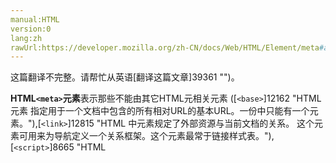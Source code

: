 ```yaml
---
manual:HTML
version:0
lang:zh
rawUrl:https://developer.mozilla.org/zh-CN/docs/Web/HTML/Element/meta#attr-name
---
```




这篇翻译不完整。请帮忙从英语[翻译这篇文章]39361 "")。






**HTML`<meta>`元素**表示那些不能由其它HTML元相关元素 ([`<base>`]12162 "HTML <base> 元素 指定用于一个文档中包含的所有相对URL的基本URL。一份中只能有一个<base>元素。"),[`<link>`]12815 "HTML 中<link>元素规定了外部资源与当前文档的关系。 这个元素可用来为导航定义一个关系框架。这个元素最常于链接样式表。"),[`<script>`]8665 "HTML <script> 元素用于嵌入或引用可执行脚本。"),[`<style>`]16540 "HTML的<style>元素包含文档的样式信息或者文档的部分内容。默认情况下，该标签的样式信息通常是CSS的格式。")或[`<title>`]38841 "HTML <title> 元素 定义文档的标题，显示在浏览器的标题栏或标签页上。它只可以包含文本，若是包含有标签，则包含的任何标签都不会被解释。")) 之一表示的任何元数据信息.



* <dfn>[内容分类]39362 "")</dfn>元数据内容，如果`[itemprop]39363 "")`属性出现：[流数据]38973 "HTML/Content categories#Flow content"),[表述内容]38975 "")
* <dfn>允许的内容</dfn>无，这是一个[empty element]39005 "empty element: An empty element is an element from HTML, SVG, or MathML that cannot have any child nodes (i.e., nested elements or text nodes).")
* <dfn>标签省略</dfn>标签起始必须被呈现而标签结尾可被省略
* <dfn>允许的父元素</dfn>`<meta charset>`,`<meta http-equiv>`:[`<head>`]8648 "HTML head 元素 规定文档相关的通用信息（元数据），包括文档的标题，文档的样式和脚本的链接（定义）等。")元素. 如果`[http-equiv]39364 "")`不是编码声明, 它也可以在[`<noscript>`]13165 "如果页面上的脚本类型不受支持或者当前在浏览器中关闭了脚本，则在HTML  元素中定义脚本未被执行时的替代内容。")元素内部，它本身在[`<head>`]8648 "HTML head 元素 规定文档相关的通用信息（元数据），包括文档的标题，文档的样式和脚本的链接（定义）等。")元素内部。<br></br>`<meta name>`: 接受元数据内容的任何元素。<br></br>`<meta itemprop>`: 接受元数据内容或解析内容的任何元素。
* <dfn>DOM 接口</dfn>[`HTMLMetaElement`]2771 "此页面仍未被本地化, 期待您的翻译!")

## 属性<a name="属性"></a>


此元素包括[全局属性]38847 "")。



注意: 全局属性`[name]39365 "")`在[`<meta>`]26137 "HTML <meta> 元素表示那些不能由其它HTML元相关元素 (<base>, <link>, <script>, <style> 或 <title>) 之一表示的任何元数据信息.")元素中具有特殊的语义；另外， 在同一个 &lt;meta&gt; 标签中，`[name]39365 "")`,`[http-equiv]39364 "")`或者`[charset]39366 "")`三者中任何一个属性存在时，`[itemprop]39363 "")`属性不能被使用。




**`charset`**



此特性声明当前文档所使用的字符编码，但该声明可以被任何一个元素的**lang**特性的值覆盖。此特性的值必须是一个符合由IANA所定义的字符编码首选MIME 名称（*preferred MIME name*）之一。尽管标准不要求必须使用某些特定的字符编码，但它还是给出了一些建议：


* 鼓励使用 UTF-8；
* 不应该使用不兼容ASCII的编码规范， 以避免不必要的安全风险：浏览器不支持他们(这些不规范的编码)可能会导致浏览器渲染html出错. 在`JIS_C6226-1983`,`JIS_X0212-1990`,`HZ-GB-2312`,`JOHAB`,ISO-2022 系列,EBCDIC系列 等文字


**注意：**非兼容ASCII编码就是那些不会将8位代码点的`0x20`到`0x7E`映射为Unicode代码点`0x0020`到`0x007E`的编码)



* `CESU-8`,`UTF-7`,`BOCU-1`或`SCSU`这些字符集，因为这些字符集已经被证实存在跨站脚本攻击（XSS）的风险。
* 开发者应尽量避免使用`UTF-32`字符集对网页进行编码，因为不是所有的HTML5编码算法能够将其与`UTF-16`编码区分开来。

**注意：**
* 声明的字符编码必须与页面保存所使用的编码相匹配，以避免乱码和安全漏洞.
* [`<meta>`]26137 "HTML <meta> 元素表示那些不能由其它HTML元相关元素 (<base>, <link>, <script>, <style> 或 <title>) 之一表示的任何元数据信息.")元素必须包含在[`<head>`]8648 "HTML head 元素 规定文档相关的通用信息（元数据），包括文档的标题，文档的样式和脚本的链接（定义）等。")元素中 and**within the 512 first bytes**of the page, as some browsers only look at these first bytes before choosing a character set for the page.
* This[`<meta>`]26137 "HTML <meta> 元素表示那些不能由其它HTML元相关元素 (<base>, <link>, <script>, <style> 或 <title>) 之一表示的任何元数据信息.")element is only a part of the[algorithm to determine the character set]39367 "Algorithm charset page")of a page that browsers apply. The HTTP Content-Type header and any BOM elements have precedence over this element.
* 强烈建议使用该属性定义字符编码. 如果未定义，某些跨脚本技术可能危害网页，如[UTF-7 fallback cross-scripting technique]39368 "http://code.google.com/p/doctype/wiki/ArticleUtf7"). 保持设置该属性以避免类似风险。
* 该[`<meta>`]26137 "HTML <meta> 元素表示那些不能由其它HTML元相关元素 (<base>, <link>, <script>, <style> 或 <title>) 之一表示的任何元数据信息.")元素 的`[charset]39366 "")`属性和以下HTML5内容`<meta http-equiv="Content-Type" content="text/html; charset=*IANAcharset*">`等效，其中*`IANAcharset包含了和`*`[charset]39366 "")`一样的值**. 后者的语法仍然是允许的,虽然不再推荐。

<dl><dt id=''>**`content`**</dt><dd>基于内容，这个属性为`[http-equiv]39364 "")`或`[name]39365 "")`属性提供了与其相关的值的定义.</dd><dt id=''>**`http-equiv`**</dt><dd>这个枚举属性定义了能改变服务器和用户引擎行为的编译。这个编译值使用`[content]39369 "")`来定义，如下：<dl><dt id=''>content-language<i></i></dt><dd>这个指令定义页面使用的默认语言.**使用方式:**不要使用这个指令，因为它已经过时了。使用[`<html>`]12547 "HTML <html> 元素 表示一个HTML文档的根（顶级元素），所所以它也被称为根元素。其他所有其他元素必须是此元素的后代。")元素上全局的**lang**属性来替代它.
</dd><dt id=''>&quot;content-security-policy&quot;内容安全策略</dt><dd>它允许页面作者定义当前页的[内容策略]39370 ""). 内容策略主要指定允许的服务器源和脚本端点,这有助于防止跨站点脚本攻击.</dd><dt id=''>content-type<i></i></dt><dd>这个属性定义了文档的[MIME type]39371 "MIME"), 实际上由它的字符编码决定. It follows the same syntax as the HTTP`content-type`entity-header field, but as it is inside an HTML Element, most values are not possible. Therefore the valid syntax for its content is the literal string &#39;`text/html`&#39; eventually followed by a character set with the following syntax:&#39;`; charset=`*`IANAcharset`*&#39; where`IANAcharset`is the*preferred MIME name*for a character set as[defined by the IANA.]29348 "http://www.iana.org/assignments/character-sets")**Usage note:**
* 不要使用该指令因为它已过时。. 使用[`<meta>`]26137 "HTML <meta> 元素表示那些不能由其它HTML元相关元素 (<base>, <link>, <script>, <style> 或 <title>) 之一表示的任何元数据信息.")元素的`[charset]39366 "")`属性 代替。
* As the[`<meta>`]26137 "HTML <meta> 元素表示那些不能由其它HTML元相关元素 (<base>, <link>, <script>, <style> 或 <title>) 之一表示的任何元数据信息.")may not be used to change the type of a document in an XHTML document, or in an HTML5 document following the XHTML syntax, never set MIME type to an XHTML MIME type that way. It would be incorrect.
* Only an HTML document can use the content-type, so most of it is redundant: that&#39;s why it has been obsoleted and replaced by the`[charset]39366 "")`attribute.

</dd><dt id=''>default-style</dt><dd>这个属性指定了在页面上使用的首选样式表.`[content]39369 "")`属性必须包含[`<link>`]12815 "HTML 中<link>元素规定了外部资源与当前文档的关系。 这个元素可用来为导航定义一个关系框架。这个元素最常于链接样式表。")元素的标题,`[href]39320 "")`属性链接到CSS样式表或包含CSS样式表的[`<style>`]16540 "HTML的<style>元素包含文档的样式信息或者文档的部分内容。默认情况下，该标签的样式信息通常是CSS的格式。")元素的标题.</dd><dt id=''>refresh</dt><dd>这个属性指定:
* 如果`[content]39369 "")`只包含一个正整数,则是重新载入页面的时间间隔(秒);
* 如果`[content]39369 "")`包含一个正整数并且跟着一个字符串,则是重定向到指定链接的时间间隔(秒)
</dd><dt id=''>set-cookie<i></i></dt><dd>This pragma defines a[cookie]39372 "cookie")for the page. Its content must follows the syntax defines in the[IETF HTTP Cookie Specification]39373 "http://tools.ietf.org/html/draft-ietf-httpstate-cookie-14").**Note:**Do not use this pragma as it is obsolete. Use the HTTP header set-cookie instead.
</dd></dl></dd><dt id=''>**`name`**</dt><dd>该属性定义文档级元数据的名称。It should not be set if one of the attributes`[itemprop]39363 "")`,`[http-equiv]39364 "")`or`[charset]39366 "")`is also set.<br></br>This document-level metadata name is associated with a value, contained by the`[content]39369 "")`attribute. The possible values for the name element are, with their associated value, stored via the`[content]39369 "")`attribute:
* `application-name`，定义正运行在该网页上的网络应用名称；**Note:**
	* 浏览器可能会通过使用该属性去区分应用。It is different from the[`<title>`]38841 "HTML <title> 元素 定义文档的标题，显示在浏览器的标题栏或标签页上。它只可以包含文本，若是包含有标签，则包含的任何标签都不会被解释。")element, which usually consist of the application name but may also contain specific information like the document name or a status;
	* 简单的网页不应该去定义application-name meta标签。
* `author`，就是这个文档的作者名称，可以用自由的格式去定义；
* `description`，其中包含页面内容的简短和精确的描述。 一些浏览器，如Firefox和Opera，将其用作书签页面的默认描述。
* `generator`, containing, in a free format, the identifier to the software that generated the page;
* `keywords`, containing, as strings separated by commas, relevant words associated with the content of the page;
* `referrer`<i></i>控制所有从该文档发出的 HTTP 请求中HTTP`Referer`首部的内容：

**<meta name="referrer"> content 属性可取的值：**


`no-referrer` | 不要发送 HTTP`Referer`首部。 
`origin` | 发送当前文档的[origin]39374 "")。 
`no-referrer-when-downgrade` | 当目的地是先验安全的(https-&gt;https)则发送[origin]39374 "")作为 referrer ，但是当目的地是较不安全的 (https-&gt;http)时则不发送 referrer 。这个是默认的行为。 
`origin-when-crossorigin` | 在同源请求下，发送完整的URL (不含查询参数) ，其他情况下则仅发送当前文档的[origin]39374 "")。 
`unsafe-URL` | 在同源请求下，发送完整的URL (不含查询参数)。 

**注意：动态地插入**`<meta name="referrer">`(通过 document.write 或者 appendChild) 是不起作用的。同样注意如果同时有多个彼此冲突的策略被定义，那么 no-referrer 策略会生效。


The attribute may also have a value taken from the extended list defined on[WHATWG Wiki MetaExtensions page]39375 "http://wiki.whatwg.org/wiki/MetaExtensions"). Although none has been formally accepted yet, a few commonly used names are among the proposals:


* `creator`, defining, in a free format, the name of the creator of the document. Note that it can be the name of the institution. If there are more than one, several[`<meta>`]26137 "HTML <meta> 元素表示那些不能由其它HTML元相关元素 (<base>, <link>, <script>, <style> 或 <title>) 之一表示的任何元数据信息.")elements should be used;
* `googlebot`, which is a synonym of`robots`, but is only followed by Googlebot, the indexing crawler for Google;
* `publisher`, defining, in a free format, the name of the publisher of the document. Note that it can be the name of the institution;
* `robots`, defining the behavior that cooperative crawlers should have with the page. It is a comma-separated list of values taken in the following list:

**Values for the content of <meta name="robots">**

Value | Description | Used by 
 ---  |  ---  |  ---  | 
`index` | Allows the robot to index the page | All 
`noindex` | Prevents the robot from indexing the page | All 
`follow` | Allows the robot to follow the links on the page | All 
`nofollow` | Prevents the robot from following the links on the page | All 
`noodp` | Prevents the usage of the[Open Directory Project]39376 "http://www.dmoz.org/")description, if any, as the description of the page in the search engine results page | [Google]39377 "http://www.google.com/support/webmasters/bin/answer.py?hl=en&answer=79812"),[Yahoo]39378 "http://help.yahoo.com/l/us/yahoo/search/indexing/indexing-11.html;_ylt=Arh3LHnisvRMPJKzQqmJ97JYqCN4"),[Bing]39379 "http://www.bing.com/toolbox/blogs/webmaster/archive/2008/06/03/robots-exclusion-protocol-joining-together-to-provide-better-documentation.aspx") 
`noarchive` | Prevents the search engine from caching the content of the page | [Google]39377 "http://www.google.com/support/webmasters/bin/answer.py?hl=en&answer=79812"),[Yahoo]39380 "http://help.yahoo.com/l/us/yahoo/search/indexing/basics-10.html;_ylt=Aszma_Ly8TfhL7mn_LGWn5RYqCN4") 
`nosnippet` | Prevents the display of any description of the page in the search engine results page | [Google]39381 "http://www.google.com/support/webmasters/bin/answer.py?answer=35304") 
`noimageindex` | Prevents this page from appearing as the referring page of an indexed image | [Google]39377 "http://www.google.com/support/webmasters/bin/answer.py?hl=en&answer=79812") 
`noydir` | Prevents the usage of the Yahoo Directory description, if any, as the description of the page in the search engine results page | [Yahoo]39378 "http://help.yahoo.com/l/us/yahoo/search/indexing/indexing-11.html;_ylt=Arh3LHnisvRMPJKzQqmJ97JYqCN4") 
`nocache` | Synonym of`noarchive` | [Bing]39379 "http://www.bing.com/toolbox/blogs/webmaster/archive/2008/06/03/robots-exclusion-protocol-joining-together-to-provide-better-documentation.aspx") 

**Notes:**
	* Only cooperative robots will follow the rules defined by the robots name. Do not expect to keep e-mail harvesters at bay with this.
	* The robot still needs to access the page in order to read the meta value. If you want to keep them at bay, for example to prevent bandwidth consumption, use a*[robots.txt]39382 "Robot Exclusion Protocol")*file instead (or in complement).
	* If you want to remove the page of an index, changing the meta to`noindex`will work, but only when the robot visit the page again. Be sure not to prevent such visits, via the*robots.txt*file for example. Some search engines have developers tools, allowing a quick removal of some page.
	* Some possible values are mutually exclusive, like using`index`and`noindex`, or`follow`and`nofollow`, at the same time. In these cases the behavior of the robot is undefined, and may vary from one to the other. So avoid these cases.
	* Some search engine crawler robots, like those of Google, Yahoo Search or Bing, support the same values on an HTTP directive,`X-Robot-Tags`: this allows them to use these pragma on non-HTML documents, like images.
* `slurp`, which is a synonym of`robots`, but is only followed by Slurp, the indexing crawler for Yahoo Search;
* `viewport`, 它提供有关视口初始大小的提示，仅供移动设备使用。
	* **值的内容为： <meta name="viewport">**

Value | 可能值 | 描述 
 ---  |  ---  |  ---  | 
`width` | 一个正整数或者字符串`device-width` | 以pixels（像素）为单位， 定义viewport（视口）的宽度。 
`height` | 一个正整数或者字符串`device-height` | 以pixels（像素）为单位， 定义viewport（视口）的高度。 
`initial-scale` | `一个0.0`到`10.0之间的正数` | 定义设备宽度（纵向模式下的设备宽度或横向模式下的设备高度）与视口大小之间的缩放比率。 
`maximum-scale` | `一个0.0`到`10.0之间的正数` | 定义缩放的最大值；它必须大于或等于minimum-scale的值，不然会导致不确定的行为发生。 
`minimum-scale` | `一个0.0`到`10.0之间的正数` | 定义缩放的最小值；它必须小于或等于maximum-scale的值，不然会导致不确定的行为发生。 
`user-scalable` | 一个布尔值（yes 或者no） | 如果设置为 no，用户将不能放大或缩小网页。默认值为 yes。 


Specification | Status | Comment 
 ---  |  ---  |  ---  | 
[CSS Device Adaptation<br></br><small>&lt;meta name=&quot;viewport&quot;&gt;</small>]39383 "") | Working Draft | Non-normatively describes the Viewport META element 

See also:[`@viewport`]28252 "The @viewport CSS at-rule contains a set of nested descriptors in a CSS block that is delimited by curly braces. These descriptors control viewport settings, primarily on mobile devices.")
**Notes:**
		* Though not standardized, this attribute is used by different mobile browsers like Safari Mobile, Firefox for Mobile or Opera Mobile.
		* The default values may change from one device, and browser, to another.
		* To learn about this pragma in Firefox for Mobile, see[this article]32572 "Mobile/Viewport meta tag").
</dd><dt id=''>**`scheme`**<i></i></dt><dd>This attribute defines the scheme in which the metadata is described. A scheme is a context leading to the correct interpretations of the`[content]39369 "")`value, like a format.**Notes:**Do not use this attribute as it is obsolete. There is no replacement for it as there was no real usage for it. Omit it altogether.
</dd></dl>
## Notes<a name="Notes"></a>


Depending on the attributes set, the kind of metadata can be one of the following:


* If`[name]39365 "")`is set, it is*document-level**metadata*, applying to the whole page.
* If`[http-equiv]39364 "")`is set, it is a*pragma directive*— information normally given by the web server about how the web page is served.
* If`[charset]39366 "")`is set, it is a*charset declaration*— the character encoding used by the webpage.
* If`[itemprop]39363 "")`is set, it is*user-defined metadata*— transparent for the user-agent as the semantics of the metadata is user-specific.<i></i>

## 示例<a name="示例"></a>

```
<!-- Defining the charset in HTML4 -->
<meta http-equiv="Content-Type" content="text/html; charset=utf-8">

<!-- In HTML5 -->
<meta charset="utf-8">

<!-- Redirect page after 3 seconds -->
<meta http-equiv="refresh" content="3;url=http://www.mozilla.org/">
```

## Accessibility concerns<a name="Accessibility_concerns"></a>

### Refreshing content<a name="Refreshing_content"></a>


Pages set with a`refresh`value run the risk of having the time interval being too short. People navigating with the aid of assistive technology such as a screen reader may be unable to read through and understand the page&#39;s content before being automatically redirected. The abrupt, unannounced updating of the page content may also be disorienting for people experiencing low vision conditions.


* [MDN Understanding WCAG, Guideline 2.1 explanations]39384 "")
* [MDN Understanding WCAG, Guideline 3.1 explanations]39385 "")
* [Understanding Success Criterion 2.2.1 | W3C Understanding WCAG 2.0]39386 "")
* [Understanding Success Criterion 2.2.4 | W3C Understanding WCAG 2.0]39387 "")
* [Understanding Success Criterion 3.2.5 | W3C Understanding WCAG 2.0]39388 "")

### Viewport scaling<a name="Viewport_scaling"></a>


Disabling zooming capabilities by setting`user-scalable`to a value of`no`prevents people experiencing low vision conditions from being able to read and understand page content.


* [MDN Understanding WCAG, Guideline 1.4 explanations]30213 "")
* [Understanding Success Criterion 1.4.4 | W3C Understanding WCAG 2.0]30475 "")

## 规范<a name="规范"></a>

Specification | Status | Comment 
 ---  |  ---  |  ---  | 
[Referrer Policy<br></br><small>&lt;meta name=&quot;referrer&quot;&gt;</small>]39389 "") | Candidate Recommendation | Defines value and semantic of`<meta name="referrer">`. 
[HTML Living Standard<br></br><small>&lt;meta&gt;</small>]12864 "") | Living Standard |  
[HTML5<br></br><small>&lt;meta&gt;</small>]12865 "") | Recommendation |  
[HTML 4.01 Specification<br></br><small>&lt;meta&gt;</small>]39390 "") | Recommendation |  


## Browser compatibility<a name="Browser_compatibility"></a>


**[We&#39;re converting our compatibility data into a machine-readable JSON format]3344 "")**. This compatibility table still uses the old format, because we haven&#39;t yet converted the data it contains.**[Find out how you can help!]3392 "")**


* 
* 

Feature | Chrome | Firefox (Gecko) | Internet Explorer | Opera | Safari 
Basic support | (Yes) | 1.0 (1.7 or earlier) | (Yes) | (Yes) | (Yes) 
`name="referrer"` | 17 | [36.0]14667 "Released on 2015-02-24.")(36.0) | ? | ? | ? 




## See also<a name="See_also"></a>

* The other elements containing metadata:[`<base>`]12162 "HTML <base> 元素 指定用于一个文档中包含的所有相对URL的基本URL。一份中只能有一个<base>元素。"),[`<head>`]8648 "HTML head 元素 规定文档相关的通用信息（元数据），包括文档的标题，文档的样式和脚本的链接（定义）等。"),[`<link>`]12815 "HTML 中<link>元素规定了外部资源与当前文档的关系。 这个元素可用来为导航定义一个关系框架。这个元素最常于链接样式表。"),[`<style>`]16540 "HTML的<style>元素包含文档的样式信息或者文档的部分内容。默认情况下，该标签的样式信息通常是CSS的格式。"),[`<title>`]38841 "HTML <title> 元素 定义文档的标题，显示在浏览器的标题栏或标签页上。它只可以包含文本，若是包含有标签，则包含的任何标签都不会被解释。").



